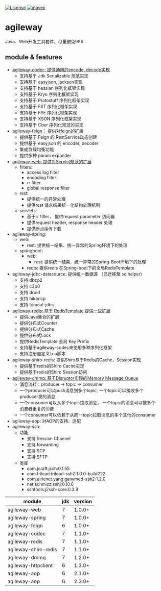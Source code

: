 [![License](https://img.shields.io/badge/license-Apach2.0-green.svg)](https://github.com/fangjinuo/agileway/blob/master/LICENSE)
[![maven](https://img.shields.io/badge/maven-v2.3.1-green.svg)](https://search.maven.org/search?q=g:com.github.fangjinuo.agileway%20AND%20v:2.3.1)



# agileway
Java、Web开发工具套件，尽量避免996

## module & features
+ [agileway-codec: 提供通用的encode, decode实现](./.wiki/agileway-codec.MD)
    + 支持基于 Jdk Serializable 规范实现
    + 支持基于 easyjson, jackson实现
    + 支持基于 hessian 序列化框架实现
    + 支持基于 Kryo 序列化框架实现
    + 支持基于 Protostuff 序列化框架实现
    + 支持基于 FST 序列化框架实现
    + 支持基于 FSE 序列化框架实现
    + 支持基于 XSON 序列化框架实现
    + 支持基于 Cbor 序列化规范的实现
+ [agileway-feign： 提供对feign的扩展](./.wiki/agileway-feign.MD)
    + 提供基于 Feign 的 RestService动态创建
    + 提供基于 easyjson 的 encoder, decoder
    + 集成负载均衡功能
    + 提供多种 param expander
+ [agileway-web: 提供对Servlet规范的扩展](./.wiki/agileway-web.MD)
    + filters: 
        + access log filter
        + encoding filter
        + rr filter
        + global response filter
    + rest: 
        + 提供统一的异常处理
        + 提供rest 请求结果统一化结构处理机制
    + servlets:
        + 基于rr filter， 提供request parameter 访问器
        + 提供request header, response header 处理
        + 提供断点续传下载    
+ agileway-spring: 
    + web:
        + rest: 提供统一结果、统一异常的Spring环境下的处理
    + springboot:
        + web:
            + rest: 提供统一结果、统一异常的Spring-Boot环境下的处理
        + redis: 提供redis 在Spring-boot下的全局RedisTemplate
+ agileway-jdbc-datasource: 提供统一数据源 （已迁移至 sqlhelper）
    + 支持 dbcp2
    + 支持 c3p0
    + 支持 druid
    + 支持 hikaricp
    + 支持 tomcat-jdbc
+ [agileway-redis: 基于 RedisTemplate 提供一些扩展](./.wiki/agileway-redis.MD)
    + 提供Java集合的扩展
    + 提供分布式Counter
    + 提供分布式Cache
    + 提供分布式Lock
    + 提供RedisTemplate 全局 Key Prefix
    + 支持基于agileway-codec来使用多种序列化框架        
    + 支持注册自定义Lua脚本
+ agileway-shiro-redis: 提供Shiro基于Redis的Cache，Session实现
    + 提供基于redis的Shiro Cache实现
    + 提供基于redis的Shiro Session访问       
+ [agileway-dmmq: 基于Disruptor实现的Memory Message Queue](./agileway-dmmq/README.MD)
    + 消息流转：producer -> topic -> consumer
    + 一个producer可以push消息到多个topic, 一个topic可以接收多个producer发的消息
    + 一个consumer可以从多个topic拉取消息， 一个topic的消息可以被多个消费者重复的消费
    + 一个consumer可以依赖于从同一topic拉取消息的多个其他的consumer
+ agileway-aop: 对AOP的支持、适配    
+ agileway-ssh:
    + 功能
      + 支持 Session Channel
      + 支持 forwarding
      + 支持 SCP
      + 支持 SFTP
    + 类库
      + com.jcraft:jsch:0.1.55
      + com.trilead:trilead-ssh2:1.0.0-build222
      + com.airlenet.yang:ganymed-ssh2:1.2.0
      + net.schmizz:sshj:0.10.0
      + sshtools:j2ssh-core:0.2.9

| module | jdk | version |
|---|---|---|
|agileway-web|7|1.0.0+|
|agileway-spring|7|1.0.0+|
|agileway-feign|6|1.0.0+|
|agileway-codec|7|1.1.0+|
|agileway-redis|7|1.1.0+|
|agileway-shiro-redis|7|1.1.0+|
|agileway-dmmq|7|1.2.0+|
|agileway-httpclient|6|1.3.0+|
|agileway-aop|6|2.1.0+|
|agileway-aop|6|2.3.0+|
 



             
